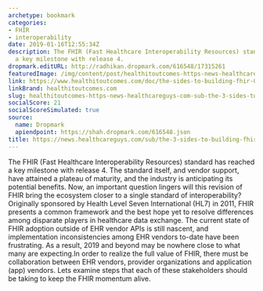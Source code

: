 ```yaml
---
archetype: bookmark
categories:
- FHIR
- interoperability
date: 2019-01-16T12:55:34Z
description: The FHIR (Fast Healthcare Interoperability Resources) standard has reached
  a key milestone with release 4.
dropmark.editURL: http://radhikan.dropmark.com/616548/17315261
featuredImage: /img/content/post/healthitoutcomes-https-news-healthcareguys-com-sub-the-3-sides-to-building-fhir.JPG
link: https://www.healthitoutcomes.com/doc/the-sides-to-building-fhir-0001
linkBrand: healthitoutcomes.com
slug: healthitoutcomes-https-news-healthcareguys-com-sub-the-3-sides-to-building-fhir
socialScore: 21
socialScoreSimulated: true
source:
  name: Dropmark
  apiendpoint: https://shah.dropmark.com/616548.json
title: https://news.healthcareguys.com/sub/the-3-sides-to-building-fhir/
---
```

The FHIR (Fast Healthcare Interoperability Resources) standard has reached a key milestone with release 4. The standard itself, and vendor support, have attained a plateau of maturity, and the industry is anticipating its potential benefits. Now, an important question lingers will this revision of FHIR bring the ecosystem closer to a single standard of interoperability?Originally sponsored by Health Level Seven International (HL7) in 2011, FHIR presents a common framework and the best hope yet to resolve differences among disparate players in healthcare data exchange. The current state of FHIR adoption outside of EHR vendor APIs is still nascent, and implementation inconsistencies among EHR vendors to-date have been frustrating. As a result, 2019 and beyond may be nowhere close to what many are expecting.In order to realize the full value of FHIR, there must be collaboration between EHR vendors, provider organizations and application (app) vendors. Lets examine steps that each of these stakeholders should be taking to keep the FHIR momentum alive.

